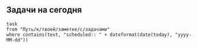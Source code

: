 ## Задачи на сегодня

```dataview
task
from "Путь/к/твоей/заметке/с/задачами"
where contains(text, "scheduled:: " + dateformat(date(today), "yyyy-MM-dd"))
